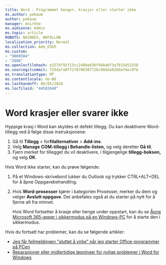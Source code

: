```yaml
---
title: Word - Programmet henger, krasjer eller starter ikke
ms.author: pebaum
author: pebaum
manager: mnirkhe
ms.audience: Admin
ms.topic: article
ROBOTS: NOINDEX, NOFOLLOW
localization_priority: Normal
ms.collection: Adm_O365
ms.custom:
- "9000584"
- "2686"
ms.openlocfilehash: e327df91f13cc2488e836f940a6f3a7915451558
ms.sourcegitcommit: f28dafa0f727870038f72bc904da926daf4ec07b
ms.translationtype: MT
ms.contentlocale: nb-NO
ms.lasthandoff: 06/05/2020
ms.locfileid: "44582640"
---
```

# <a name="word-crashes-or-doesnt-respond"></a>Word krasjer eller svarer ikke

Hyppige krasj i Word kan skyldes et defekt tillegg. Du kan deaktivere Word-tillegg ved å følge disse instruksjonene:

1. Gå til **Tillegg**  >  for**filalternativer**  >  **Add-ins**.
2. Velg **Manage** **COM-tillegg i Behandle-listen,** og velg deretter **Gå til**.
3. Fjern merket for tillegget du vil deaktivere, i tilgjengelige **tillegg-boksen,** og velg **OK**.

Hvis Word ikke starter, kan du prøve følgende:

1.   På et Windows-skrivebord lukker du Outlook og trykker CTRL+ALT+DEL for å åpne Oppgavebehandling. 
2. Hvis **Word-prosesser** kjører i kategorien Prosesser, merker du dem og velger **Avslutt oppgave**. Det anbefales også at du starter på nytt for å fjerne alt fra minnet.

    Hvis Word fortsetter å krasje eller henge under oppstart, kan du se [Åpne Microsoft 365-apper i sikkermodus på en Windows-PC](https://support.office.com/article/Open-Office-apps-in-safe-mode-on-a-Windows-PC-dedf944a-5f4b-4afb-a453-528af4f7ac72) for å starte den i sikkermodus.

Hvis du fortsatt har problemer, kan du se følgende artikler: 
- [Jeg får feilmeldingen "sluttet å virke" når jeg starter Office-programmer på PCen](https://support.office.com/article/52bd7985-4e99-4a35-84c8-2d9b8301a2fa)
- [Reparasjoner eller midlertidige løsninger for nylige problemer i Word for Windows](https://support.office.com/article/bf6bf17c-2807-4871-83ce-e337ae8f0b86)